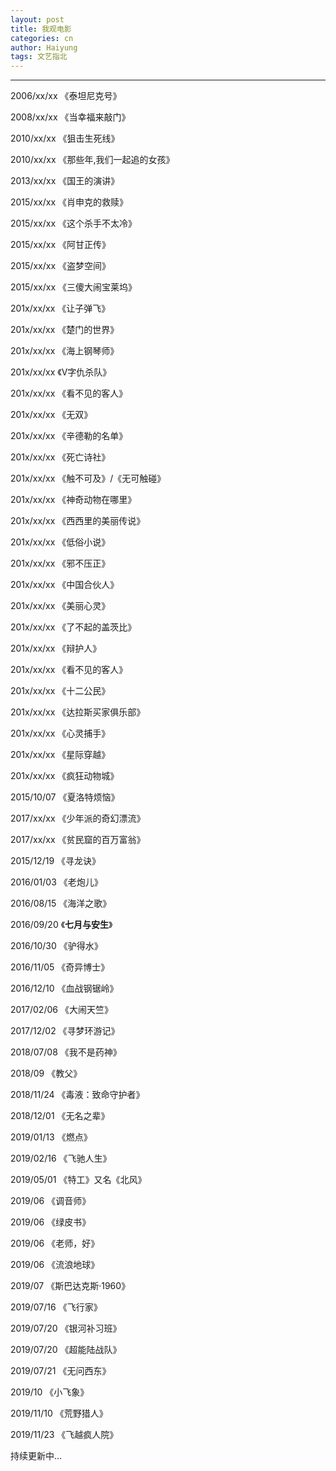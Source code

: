 ```yaml
---
layout: post
title: 我观电影
categories: cn
author: Haiyung
tags: 文艺指北
--- 
```


<hr>

2006/xx/xx  《泰坦尼克号》

2008/xx/xx  《当幸福来敲门》

2010/xx/xx  《狙击生死线》

2010/xx/xx  《那些年,我们一起追的女孩》

2013/xx/xx  《国王的演讲》

2015/xx/xx  《肖申克的救赎》

2015/xx/xx  《这个杀手不太冷》

2015/xx/xx  《阿甘正传》

2015/xx/xx  《盗梦空间》

2015/xx/xx  《三傻大闹宝莱坞》

201x/xx/xx  《让子弹飞》

201x/xx/xx  《楚门的世界》

201x/xx/xx  《海上钢琴师》

201x/xx/xx  《V字仇杀队》

201x/xx/xx  《看不见的客人》

201x/xx/xx  《无双》

201x/xx/xx  《辛德勒的名单》

201x/xx/xx  《死亡诗社》

201x/xx/xx  《触不可及》/《无可触碰》

201x/xx/xx  《神奇动物在哪里》

201x/xx/xx  《西西里的美丽传说》

201x/xx/xx  《低俗小说》

201x/xx/xx  《邪不压正》

201x/xx/xx  《中国合伙人》

201x/xx/xx  《美丽心灵》

201x/xx/xx  《了不起的盖茨比》

201x/xx/xx  《辩护人》

201x/xx/xx  《看不见的客人》

201x/xx/xx  《十二公民》

201x/xx/xx  《达拉斯买家俱乐部》

201x/xx/xx  《心灵捕手》

201x/xx/xx  《星际穿越》

201x/xx/xx  《疯狂动物城》

2015/10/07  《夏洛特烦恼》

2017/xx/xx  《少年派的奇幻漂流》

2017/xx/xx  《贫民窟的百万富翁》

2015/12/19  《寻龙诀》

2016/01/03  《老炮儿》

2016/08/15  《海洋之歌》

2016/09/20  《**七月与安生**》

2016/10/30  《驴得水》

2016/11/05  《奇异博士》

2016/12/10  《血战钢锯岭》

2017/02/06  《大闹天竺》

2017/12/02  《寻梦环游记》

2018/07/08  《我不是药神》

2018/09     《教父》

2018/11/24  《毒液：致命守护者》

2018/12/01  《无名之辈》

2019/01/13  《燃点》

2019/02/16  《飞驰人生》

2019/05/01  《特工》又名《北风》

2019/06     《调音师》

2019/06     《绿皮书》

2019/06     《老师，好》

2019/06     《流浪地球》

2019/07     《斯巴达克斯·1960》

2019/07/16  《飞行家》

2019/07/20  《银河补习班》

2019/07/20  《超能陆战队》

2019/07/21  《无问西东》

2019/10     《小飞象》

2019/11/10  《荒野猎人》

2019/11/23  《飞越疯人院》


持续更新中...